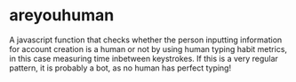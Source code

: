 # areyouhuman
A javascript function that checks whether the person inputting information for account creation is a human or not by using human typing habit metrics, in this case measuring time inbetween keystrokes. If this is a very regular pattern, it is probably a bot, as no human has perfect typing!
